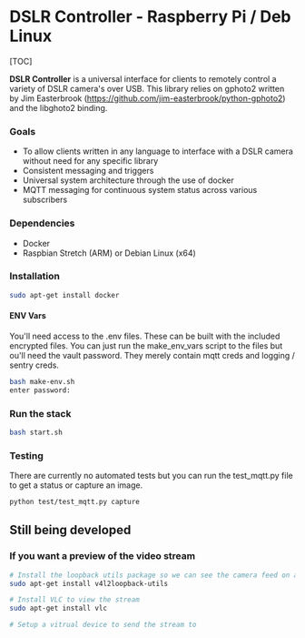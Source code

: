 # DSLR Controller - Raspberry Pi / Deb Linux

[TOC]

**DSLR Controller** is a universal interface for clients to remotely control a variety of DSLR camera's over USB.  This library relies on gphoto2 written by Jim Easterbrook (https://github.com/jim-easterbrook/python-gphoto2) and the libghoto2 binding. 



### Goals

- To allow clients written in any language to interface with a DSLR camera without need for any specific library
- Consistent messaging and triggers
- Universal system architecture through the use of docker
- MQTT messaging for continuous system status across various subscribers

### Dependencies

- Docker
- Raspbian Stretch (ARM) or Debian Linux (x64)

### Installation

```bash
sudo apt-get install docker
```

#### ENV Vars

You'll need access to the .env files. These can be built with the included encrypted files.  You can just run the make_env_vars script to the files but ou'll need the vault password. They merely contain mqtt creds and logging / sentry creds.

```bash
bash make-env.sh
enter password:
```

### Run the stack

```bash
bash start.sh
```

### Testing

There are currently no automated tests but you can run the test_mqtt.py file to get a status or capture an image.

```bash
python test/test_mqtt.py capture
```



## Still being developed

### If you want a preview of the video stream

```bash
# Install the loopback utils package so we can see the camera feed on a virtual device
sudo apt-get install v4l2loopback-utils

# Install VLC to view the stream
sudo apt-get install vlc

# Setup a vitrual device to send the stream to

```
